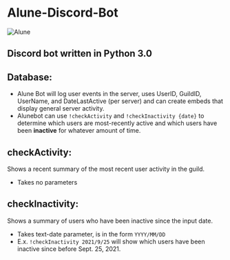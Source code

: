# Alune-Discord-Bot
![Alune](https://github.com/jaymay284/Alune-Discord-Bot/blob/main/Alune.jpg?raw=true)
## Discord bot written in Python 3.0

## Database:
- Alune Bot will log user events in the server, uses UserID, GuildID, UserName, and DateLastActive (per server) and can create embeds that display general server activity.
- Alunebot can use `!checkActivity` and `!checkInactivity {date}` to determine which users are most-recently active and which users have been __inactive__ for whatever amount of time.

## checkActivity:
Shows a recent summary of the most recent user activity in the guild.
- Takes no parameters

## checkInactivity: 
Shows a summary of users who have been inactive since the input date.
- Takes text-date parameter, is in the form `YYYY/MM/DD`
- E.x. `!checkInactivity 2021/9/25` will show which users have been inactive since before Sept. 25, 2021.
